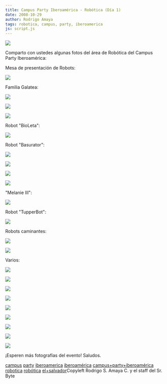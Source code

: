 ```yaml
---
title: Campus Party Iberoamérica - Robótica (Día 1)
date: 2008-10-29
author: Rodrigo Amaya
tags: robotica, campus, party, iberoamerica
js: script.js
---
```


[![](http://4.bp.blogspot.com/_ayvorITawE4/SQitggan8TI/AAAAAAAABZA/tio5P-0W4hQ/s400/banner_robotica_iberoamerica.jpg)](http://4.bp.blogspot.com/_ayvorITawE4/SQitggan8TI/AAAAAAAABZA/tio5P-0W4hQ/s1600-h/banner_robotica_iberoamerica.jpg)

Comparto con ustedes algunas fotos del área de Robótica del
      Campus Party Iberoamérica:

Mesa de presentación de Robots:

![](http://farm4.static.flickr.com/3224/2983728221_9ea92048fe.jpg?v=0)

Familia Galatea:

 ![](http://farm4.static.flickr.com/3275/2984589306_fb1c7e2e6b.jpg?v=0)

 ![](http://farm4.static.flickr.com/3018/2984590382_158fedbe34.jpg?v=0)

 ![](http://farm3.static.flickr.com/2296/2983723555_754eea141b.jpg?v=0)

Robot "BioLeta":

![](http://farm4.static.flickr.com/3156/2983732151_d95a6da68a.jpg?v=0)

Robot "Basurator":

 ![](http://farm4.static.flickr.com/3177/2983727661_3196f0414e.jpg?v=0)

 ![](http://farm4.static.flickr.com/3138/2984585046_8435dd7aaa.jpg?v=0)

![](http://farm4.static.flickr.com/3164/2983726593_4b96a20c02.jpg?v=0)

 ![](http://farm4.static.flickr.com/3179/2984583932_33db3ee38a.jpg?v=0)

"Melanie III":

![](http://farm4.static.flickr.com/3021/2984586976_534453aa03.jpg?v=0)

Robot
      "TupperBot":

![](http://farm4.static.flickr.com/3066/2983729747_7beb2fc231.jpg?v=0)

Robots
      caminantes:

![](http://farm4.static.flickr.com/3164/2984580282_631f15d056.jpg?v=0)

 ![](http://farm4.static.flickr.com/3163/2984580852_f750a420c6.jpg?v=0)

Varios:

![](http://farm4.static.flickr.com/3215/2984579242_788a74716c.jpg?v=0)

 ![](http://farm4.static.flickr.com/3221/2983721997_e28c4cde23.jpg?v=0)

![](http://farm4.static.flickr.com/3249/2984581848_0be6c1a26a.jpg?v=0)

 ![](http://farm4.static.flickr.com/3269/2984582284_95c7e7e507.jpg?v=0)

 ![](http://farm3.static.flickr.com/2087/2983725557_75379e5b53.jpg?v=0)

 ![](http://farm4.static.flickr.com/3040/2984582786_5d96564c8e.jpg?v=0)

 ![](http://farm4.static.flickr.com/3294/2983733345_4116af6d75.jpg?v=0)

 ![](http://farm4.static.flickr.com/3170/2983730915_30914f6172.jpg?v=0)

 ![](http://farm4.static.flickr.com/3029/2983730333_cdbd203142.jpg?v=0)

¡Esperen más fotografías del evento! Saludos.

[campus](http://www.blogalaxia.com/tags/campus) [party](http://www.blogalaxia.com/tags/party) [iberoamerica](http://www.blogalaxia.com/tags/iberoamerica) [iberoamérica](http://www.blogalaxia.com/tags/iberoamerica) [campus+party+iberoamérica](http://www.blogalaxia.com/tags/campus+party+iberoamerica) [robotica](http://www.blogalaxia.com/tags/robotica) [robótica](http://www.blogalaxia.com/tags/robotica) [el+salvador](http://www.blogalaxia.com/tags/el+salvador)Copyleft Rodrigo S. Amaya C. y el staff del Sr.
      Byte